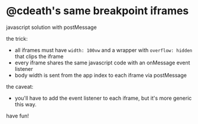 # @cdeath's same breakpoint iframes

javascript solution with postMessage

the trick:
- all iframes must have `width: 100vw` and a wrapper with `overflow: hidden` that clips the iframe
- every iframe shares the same javascript code with an onMessage event listener
- body width is sent from the app index to each iframe via postMessage

the caveat:
- you'll have to add the event listener to each iframe, but it's more generic this way.

have fun!
